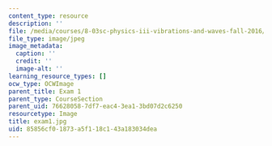 ```yaml
---
content_type: resource
description: ''
file: /media/courses/8-03sc-physics-iii-vibrations-and-waves-fall-2016/85856cf01873a5f118c143a183034dea_exam1.jpg
file_type: image/jpeg
image_metadata:
  caption: ''
  credit: ''
  image-alt: ''
learning_resource_types: []
ocw_type: OCWImage
parent_title: Exam 1
parent_type: CourseSection
parent_uid: 76628058-7df7-eac4-3ea1-3bd07d2c6250
resourcetype: Image
title: exam1.jpg
uid: 85856cf0-1873-a5f1-18c1-43a183034dea
---
```

